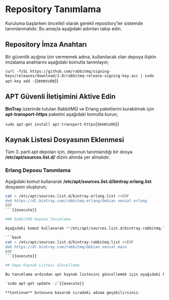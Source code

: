 # Repository Tanımlama

Kuruluma başlarken öncelikli olarak gerekli repository'ler sistemde tanımlanmalıdır. Bu amaçla aşağıdaki adımları takip edin.

## Repository İmza Anahtarı

Bir güvenlik açığına izin vermemek adına, kullanılacak olan depoya ilişkin imzalama anahtarını aşağıdaki komutla tanımlayın;

`curl -fsSL https://github.com/rabbitmq/signing-keys/releases/download/2.0/rabbitmq-release-signing-key.asc | sudo apt-key add -`{{execute}}

## APT Güvenli İletişimini Aktive Edin 

**BinTray** üzerinde tutulan RabbitMQ ve Erlang paketlerini kurabilmek için __apt-transport-https__ paketini aşağıdaki komutla kurun;

`sudo apt-get install apt-transport-https`{{execute}}

## Kaynak Listesi Dosyasının Eklenmesi

Tüm 3. parti apt depoları için, deponun tanımlandığı bir dosya **/etc/apt/sources.list.d/** dizini altında yer almalıdır. 

### Erlang Deposu Tanımlama

Aşağıdaki komut kullanarak **/etc/apt/sources.list.d/bintray.erlang.list** dosyasını oluşturun;

```bash
cat > /etc/apt/sources.list.d/bintray.erlang.list <<EOF
deb https://dl.bintray.com/rabbitmq-erlang/debian xenial erlang
EOF
```{{execute}}

### RabbitMQ Deposu Tanımlama

Aşağıdaki komut kullanarak **/etc/apt/sources.list.d/bintray.rabbitmq.list** dosyasını oluşturun;

```bash
cat > /etc/apt/sources.list.d/bintray.rabbitmq.list <<EOF
deb https://dl.bintray.com/rabbitmq/debian xenial main
EOF
```{{execute}}

## Depo Kaynak Listesi Güncelleme

Bu tanımlama ardından apt kaynak listesini güncellemek için aşağıdaki komutu çalıştırın;

`sudo apt-get update -y`{{execute}}

**Continue** butonuna basarak sıradaki adıma geçebilirsiniz.

